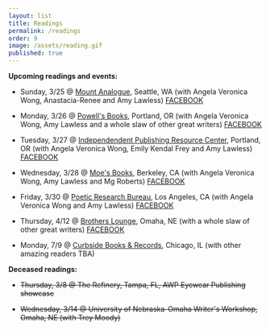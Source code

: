 ```yaml
---
layout: list
title: Readings
permalink: /readings
order: 9
image: /assets/reading.gif
published: true
---
```

**Upcoming readings and events:**

- Sunday, 3/25 @ [Mount Analogue](http://www.mount-analogue.com/), Seattle, WA (with Angela Veronica Wong, Anastacia-Renee and Amy Lawless) [FACEBOOK](https://www.facebook.com/events/201947050391965/)

- Monday, 3/26 @ [Powell's Books](http://www.powells.com/), Portland, OR (with Angela Veronica Wong, Amy Lawless and a whole slaw of other great writers) [FACEBOOK](https://www.facebook.com/events/198538264226428/)

- Tuesday, 3/27 @ [Independendent Publishing Resource Center](https://www.iprc.org/), Portland, OR (with Angela Veronica Wong, Emily Kendal Frey and Amy Lawless) [FACEBOOK](https://www.facebook.com/events/157090058436994/) 

- Wednesday, 3/28 @ [Moe's Books](http://www.moesbooks.com/events/), Berkeley, CA (with Angela Veronica Wong, Amy Lawless and Mg Roberts) [FACEBOOK](https://www.facebook.com/events/340453223134307/)

- Friday, 3/30 @ [Poetic Research Bureau](http://www.poeticresearch.com/), Los Angeles, CA (with Angela Veronica Wong and Amy Lawless) [FACEBOOK](https://www.facebook.com/poeticresearch/)

- Thursday, 4/12 @ [Brothers Lounge](http://omahamagazine.com/articles/tag/brothers-lounge/), Omaha, NE (with a whole slaw of other great writers) [FACEBOOK](https://www.facebook.com/events/153861152003084/)

- Monday, 7/9 @ [Curbside Books & Records](http://www.curbsidebooksrecords.com/), Chicago, IL (with other amazing  readers TBA) 

**Deceased readings:**
- ~~Thursday, 3/8 @ The Refinery, Tampa, FL, AWP Eyewear Publishing showcase~~

- ~~Wednesday, 3/14 @ University of Nebraska-Omaha Writer's Workshop, Omaha, NE (with Trey Moody)~~
